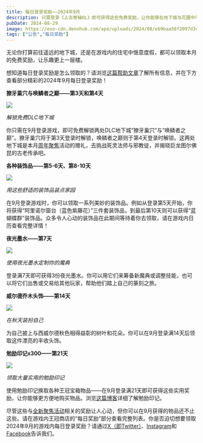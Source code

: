 ```yaml
---
title: 每日登录奖励——2024年9月
description: 只需登录《上古卷轴OL》即可获得这些免费奖励，让你能够在地下城与花圃中尽情挖掘！
pubDate: 2024-08-29
image: https://eso-cdn.denohub.com/ape/uploads/2024/08/eb9baa58f2097d3c2c8815392b39e6ed.jpg
tags: ["公告","每日奖励"]
---
```


无论你打算前往遥远的地下城，还是在游戏内的住宅中惬意度假，都可以领取本月的免费奖励，让乐趣更上一层楼。

想知道每日登录奖励是怎么领取的？请浏览[这篇帮助文章](https://help.elderscrollsonline.com/#zh-CN/answer/60270)了解所有信息，并在下方查看部分精彩的2024年9月每日登录奖励！

**獠牙巢穴与唤鳞者之巅——第3天和第4天**

![](https://eso-cdn.denohub.com/ape/uploads/2024/08/0a7d6b72b5a8ff28ae7cdddc5205c7cd.jpg)

_解锁免费DLC地下城_

你只需在9月登录游戏，即可免费解锁两处DLC地下城“獠牙巢穴”与“唤鳞者之巅”。獠牙巢穴将于第3天登录时解锁，唤鳞者之巅则于第4天登录时解锁。这两处地下城是本月[周年聚焦](/news/post/66575)活动的赠礼，去挑战死灵法师与邪教徒，并揭晓巨龙图尔佛昆的古老传承吧。

**各种装饰品——第5-6天、第8-10天**

![](https://eso-cdn.denohub.com/ape/uploads/2024/08/410668130a68a3e9fcf996fc614c991b.png)

_用这些舒适的装饰品装点家园_

在9月登录游戏时，你可以领取一系列美妙的装饰品。例如从登录第5天开始，你将获得“阿里诺尔窗台（蓝色紫藤花）”三件套装饰品，到最后第10天则可以获得“蓝蝴蝶群”装饰品。众多令人心动的装饰品在此期间等待着你去领取，请在游戏内日历查看完整详情！

**夜光墨水——第7天**

![](https://eso-cdn.denohub.com/ape/uploads/2024/05/f94e25f6524a6566850f985dff57ca5b.jpg)

_使用夜光墨水定制你的魔典_

登录满7天即可获得3份夜光墨水。你可以用它们来筹备新魔典或调整技能，也可以将它们出售或交易给其他玩家，帮助他们踏上自己的篆刻之旅。

**威尔德乔木头饰——第14天**

![](https://eso-cdn.denohub.com/ape/uploads/2024/08/5eb0bfd0b41e23452ede4939e533c819.jpg)

_在秋天装扮自己_

为自己披上与西威尔德秋色相得益彰的树叶和花朵。你可以在9月登录满14天后领取这件漂亮的丰收头饰。

**勉励印记x300——第21天**

![](https://eso-cdn.denohub.com/ape/uploads/2023/10/cbf054f9fa4122ee9be26996607da8d2.jpg)

_领取大量实用的勉励印记_

使用勉励印记换取各种王冠宝箱物品——在9月登录满21天即可获得这些实用奖励，让你能够更方便地购买物品。浏览[这篇博客](/news/post/59925)详细了解勉励印记。

尽管这些与[全新聚焦活动](/news/post/66575)相关的奖励让人心动，但你可以在9月获得的物品还不止这些。请在游戏内王冠商店的“每日奖励”部分查看完整列表。你是否迫切想要领取2024年9月的游戏内每日登录奖励？请通过[X（即Twitter）](https://twitter.com/TESOnline)、[Instagram](https://www.instagram.com/elderscrollsonline/)和[Facebook](https://www.facebook.com/elderscrollsonline)告诉我们。 
